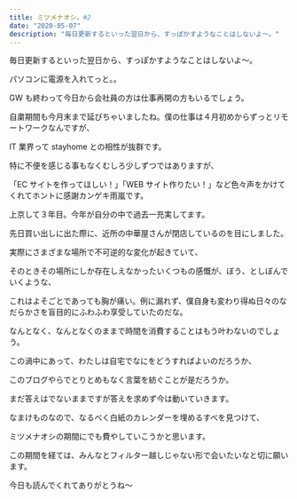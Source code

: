 ```yaml
---
title: ミツメナオシ。#2
date: "2020-05-07"
description: "毎日更新するといった翌日から、すっぽかすようなことはしないよ～。"
---
```


毎日更新するといった翌日から、すっぽかすようなことはしないよ～。

パソコンに電源を入れてっと。。

GW も終わって今日から会社員の方は仕事再開の方もいるでしょう。

自粛期間も今月末まで延びちゃいましたね。僕の仕事は４月初めからずっとリモートワークなんですが、

IT 業界って stayhome との相性が抜群です。

特に不便を感じる事もなくむしろ少しずつではありますが、

「EC サイトを作ってほしい！」「WEB サイト作りたい！」など色々声をかけてくれてホントに感謝カンゲキ雨嵐です。

上京して３年目。今年が自分の中で過去一充実してます。

先日買い出しに出た際に、近所の中華屋さんが閉店しているのを目にしました。

実際にさまざまな場所で不可逆的な変化が起きていて、

そのときその場所にしか存在しえなかったいくつもの感慨が、ぼう、としぼんでいくような、

これはよそごとであっても胸が痛い。例に漏れず、僕自身も変わり得ぬ日々のなだらかさを盲目的にふわふわ享受していたのだな。

なんとなく、なんとなくのままで時間を消費することはもう叶わないのでしょう。

この渦中にあって、わたしは自宅でなにをどうすればよいのだろうか、

このブログやらでとりとめもなく言葉を紡ぐことが是だろうか。

まだ答えはでないままですが答えを求めず今は動いていきます。

なまけものなので、なるべく白紙のカレンダーを埋めるすべを見つけて、

ミツメナオシの期間にでも費やしていこうかと思います。

この期間を経ては、みんなとフィルター越しじゃない形で会いたいなと切に願います。

今日も読んでくれてありがとうね～
